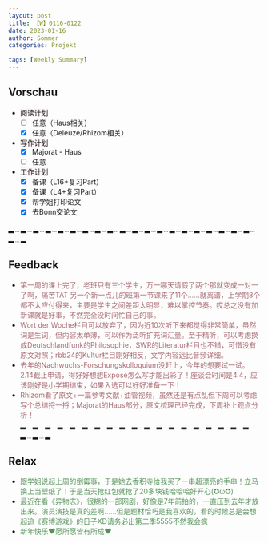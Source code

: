 ```yaml
---
layout: post
title: 【W】0116-0122
date: 2023-01-16
author: Sommer
categories: Projekt

tags: [Weekly Summary]
--- 
```



## Vorschau

- <font style="background:#fcf2f4">阅读计划</font>
  - [ ] 任意（Haus相关）     
  - [x] 任意（Deleuze/Rhizom相关）                     
- <font style="background:#fcf2f4">写作计划</font>
  - [x] Majorat - Haus
  - [ ] 任意
- <font style="background:#fcf2f4">工作计划</font>
  - [x] 备课（L16+复习Part）
  - [x] 备课（L4+复习Part）
  - [x] 帮学姐打印论文
  - [x] 去Bonn交论文

▂﹍▂﹍▂﹍▂﹍▂﹍▂﹍▂﹍▂﹍▂﹍▂﹍▂﹍▂﹍▂﹍▂﹍▂﹍▂﹍▂﹍▂﹍▂﹍▂﹍▂﹍▂

## Feedback

- <font style="color:#a66870">第一周的课上完了，老班只有三个学生，万一哪天请假了两个那就变成一对一了啊，痛苦TAT 另一个新一点儿的班第一节课来了11个……就离谱，上学期8个都不太应付得来，主要是学生之间差距太明显，难以掌控节奏。哎总之没有加新课就是好事，不然完全没时间忙自己的事。</font><br>
- <font style="color:#a66870">Wort der Woche栏目可以放弃了，因为近10次听下来都觉得非常简单，虽然词是生词，但内容太单薄，可以作为泛听扩充词汇量。至于精听，可以考虑换成Deutschlandfunk的Philosophie，SWR的Literatur栏目也不错，可惜没有原文对照；rbb24的Kultur栏目刚好相反，文字内容远比音频详细。</font><br>
- <font style="color:#a66870">去年的Nachwuchs-Forschungskolloquium没赶上，今年的想要试一试。2.14截止申请，得好好想想Exposé怎么写才能出彩了！座谈会时间是4.4，应该刚好是小学期结束，如果入选可以好好准备一下！</font><br>
- <font style="color:#a66870">Rhizom看了原文+一篇参考文献+油管视频，虽然还是有点乱但下周可以考虑写个总结捋一捋；Majorat的Haus部分，原文梳理已经完成，下周补上观点分析！</font><br>
▂﹍▂﹍▂﹍▂﹍▂﹍▂﹍▂﹍▂﹍▂﹍▂﹍▂﹍▂﹍▂﹍▂﹍▂﹍▂﹍▂﹍▂﹍▂﹍▂﹍▂﹍▂

## Relax

- <font style="color:#56925A">跟学姐说起上周的倒霉事，于是她去香积寺给我买了一串超漂亮的手串！立马换上当壁纸了！于是当天抢红包就抢了20多块钱哈哈哈好开心(✪ω✪)</font><br>
- <font style="color:#56925A">最近在看《异物志》，很糊的一部网剧，好像是7年前拍的，一直压到去年才放出来。演员演技是真的差啊……但是题材恰巧是我喜欢的，看的时候总是会想起追《赛博游戏》的日子XD请务必出第二季5555不然我会疯</font><br>
- <font style="color:#56925A">新年快乐❤愿所愿皆有所成❤</font><br>
